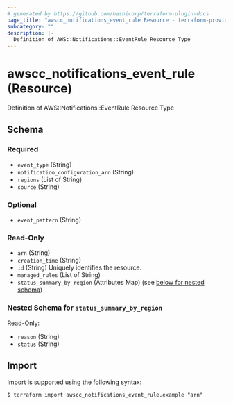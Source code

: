 ```yaml
---
# generated by https://github.com/hashicorp/terraform-plugin-docs
page_title: "awscc_notifications_event_rule Resource - terraform-provider-awscc"
subcategory: ""
description: |-
  Definition of AWS::Notifications::EventRule Resource Type
---
```


# awscc_notifications_event_rule (Resource)

Definition of AWS::Notifications::EventRule Resource Type



<!-- schema generated by tfplugindocs -->
## Schema

### Required

- `event_type` (String)
- `notification_configuration_arn` (String)
- `regions` (List of String)
- `source` (String)

### Optional

- `event_pattern` (String)

### Read-Only

- `arn` (String)
- `creation_time` (String)
- `id` (String) Uniquely identifies the resource.
- `managed_rules` (List of String)
- `status_summary_by_region` (Attributes Map) (see [below for nested schema](#nestedatt--status_summary_by_region))

<a id="nestedatt--status_summary_by_region"></a>
### Nested Schema for `status_summary_by_region`

Read-Only:

- `reason` (String)
- `status` (String)

## Import

Import is supported using the following syntax:

```shell
$ terraform import awscc_notifications_event_rule.example "arn"
```
